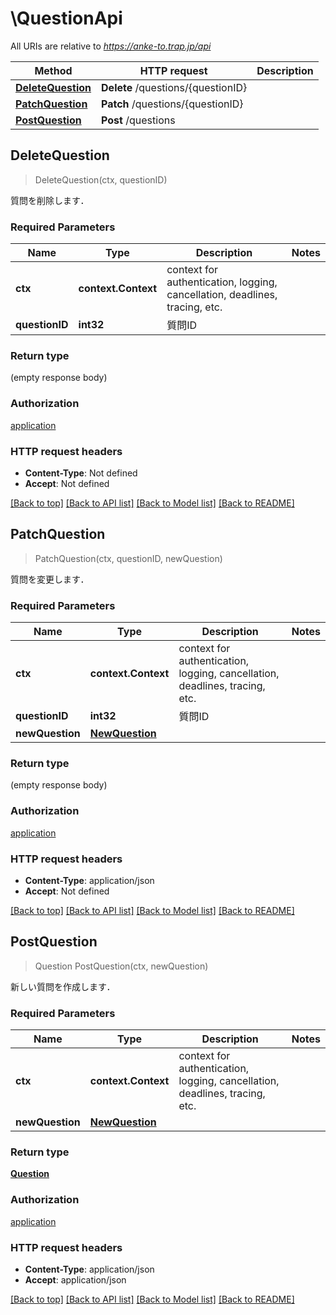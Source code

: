 # \QuestionApi

All URIs are relative to *https://anke-to.trap.jp/api*

Method | HTTP request | Description
------------- | ------------- | -------------
[**DeleteQuestion**](QuestionApi.md#DeleteQuestion) | **Delete** /questions/{questionID} | 
[**PatchQuestion**](QuestionApi.md#PatchQuestion) | **Patch** /questions/{questionID} | 
[**PostQuestion**](QuestionApi.md#PostQuestion) | **Post** /questions | 



## DeleteQuestion

> DeleteQuestion(ctx, questionID)



質問を削除します．

### Required Parameters


Name | Type | Description  | Notes
------------- | ------------- | ------------- | -------------
**ctx** | **context.Context** | context for authentication, logging, cancellation, deadlines, tracing, etc.
**questionID** | **int32**| 質問ID  | 

### Return type

 (empty response body)

### Authorization

[application](../README.md#application)

### HTTP request headers

- **Content-Type**: Not defined
- **Accept**: Not defined

[[Back to top]](#) [[Back to API list]](../README.md#documentation-for-api-endpoints)
[[Back to Model list]](../README.md#documentation-for-models)
[[Back to README]](../README.md)


## PatchQuestion

> PatchQuestion(ctx, questionID, newQuestion)



質問を変更します．

### Required Parameters


Name | Type | Description  | Notes
------------- | ------------- | ------------- | -------------
**ctx** | **context.Context** | context for authentication, logging, cancellation, deadlines, tracing, etc.
**questionID** | **int32**| 質問ID  | 
**newQuestion** | [**NewQuestion**](NewQuestion.md)|  | 

### Return type

 (empty response body)

### Authorization

[application](../README.md#application)

### HTTP request headers

- **Content-Type**: application/json
- **Accept**: Not defined

[[Back to top]](#) [[Back to API list]](../README.md#documentation-for-api-endpoints)
[[Back to Model list]](../README.md#documentation-for-models)
[[Back to README]](../README.md)


## PostQuestion

> Question PostQuestion(ctx, newQuestion)



新しい質問を作成します．

### Required Parameters


Name | Type | Description  | Notes
------------- | ------------- | ------------- | -------------
**ctx** | **context.Context** | context for authentication, logging, cancellation, deadlines, tracing, etc.
**newQuestion** | [**NewQuestion**](NewQuestion.md)|  | 

### Return type

[**Question**](Question.md)

### Authorization

[application](../README.md#application)

### HTTP request headers

- **Content-Type**: application/json
- **Accept**: application/json

[[Back to top]](#) [[Back to API list]](../README.md#documentation-for-api-endpoints)
[[Back to Model list]](../README.md#documentation-for-models)
[[Back to README]](../README.md)

